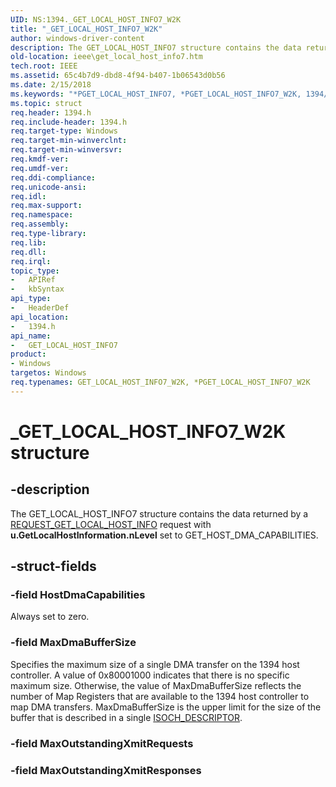 ```yaml
---
UID: NS:1394._GET_LOCAL_HOST_INFO7_W2K
title: "_GET_LOCAL_HOST_INFO7_W2K"
author: windows-driver-content
description: The GET_LOCAL_HOST_INFO7 structure contains the data returned by a REQUEST_GET_LOCAL_HOST_INFO request with u.GetLocalHostInformation.nLevel set to GET_HOST_DMA_CAPABILITIES.
old-location: ieee\get_local_host_info7.htm
tech.root: IEEE
ms.assetid: 65c4b7d9-dbd8-4f94-b407-1b06543d0b56
ms.date: 2/15/2018
ms.keywords: "*PGET_LOCAL_HOST_INFO7, *PGET_LOCAL_HOST_INFO7_W2K, 1394/GET_LOCAL_HOST_INFO7, 1394/PGET_LOCAL_HOST_INFO7, 1394stct_6e61e5b9-8961-4a88-9927-143aa24e0648.xml, GET_LOCAL_HOST_INFO7, GET_LOCAL_HOST_INFO7 structure [Buses], GET_LOCAL_HOST_INFO7_W2K, GET_LOCAL_HOST_INFO7_WXP, IEEE.get_local_host_info7, PGET_LOCAL_HOST_INFO7, PGET_LOCAL_HOST_INFO7 structure pointer [Buses], _GET_LOCAL_HOST_INFO7_W2K"
ms.topic: struct
req.header: 1394.h
req.include-header: 1394.h
req.target-type: Windows
req.target-min-winverclnt: 
req.target-min-winversvr: 
req.kmdf-ver: 
req.umdf-ver: 
req.ddi-compliance: 
req.unicode-ansi: 
req.idl: 
req.max-support: 
req.namespace: 
req.assembly: 
req.type-library: 
req.lib: 
req.dll: 
req.irql: 
topic_type:
-	APIRef
-	kbSyntax
api_type:
-	HeaderDef
api_location:
-	1394.h
api_name:
-	GET_LOCAL_HOST_INFO7
product:
- Windows
targetos: Windows
req.typenames: GET_LOCAL_HOST_INFO7_W2K, *PGET_LOCAL_HOST_INFO7_W2K
---
```


# _GET_LOCAL_HOST_INFO7_W2K structure


## -description


The GET_LOCAL_HOST_INFO7 structure contains the data returned by a <a href="https://msdn.microsoft.com/library/windows/hardware/ff537644">REQUEST_GET_LOCAL_HOST_INFO</a> request with <b>u.GetLocalHostInformation.nLevel</b> set to GET_HOST_DMA_CAPABILITIES.


## -struct-fields




### -field HostDmaCapabilities

Always set to zero.


### -field MaxDmaBufferSize

Specifies the maximum size of a single DMA transfer on the 1394 host controller. A value of 0x80001000 indicates that there is no specific maximum size. Otherwise, the value of MaxDmaBufferSize reflects the number of Map Registers that are available to the 1394 host controller to map DMA transfers. MaxDmaBufferSize is the upper limit for the size of the buffer that is described in a single <a href="https://msdn.microsoft.com/library/windows/hardware/ff537401">ISOCH_DESCRIPTOR</a>.


### -field MaxOutstandingXmitRequests

 


### -field MaxOutstandingXmitResponses

 



